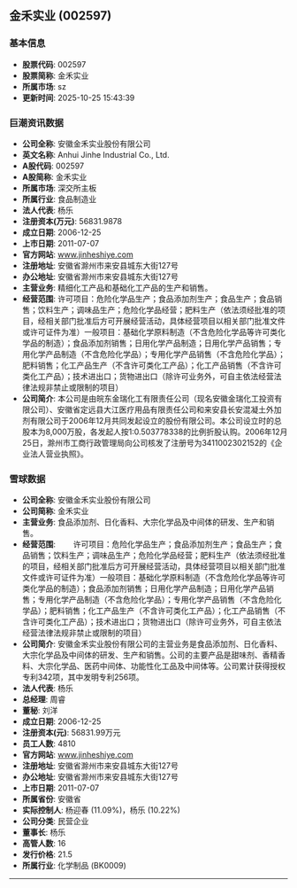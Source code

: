 ## 金禾实业 (002597)

### 基本信息

- **股票代码**: 002597
- **股票简称**: 金禾实业
- **所属市场**: sz
- **更新时间**: 2025-10-25 15:43:39

### 巨潮资讯数据

- **公司全称**: 安徽金禾实业股份有限公司
- **英文名称**: Anhui Jinhe Industrial Co., Ltd.
- **A股代码**: 002597
- **A股简称**: 金禾实业
- **所属市场**: 深交所主板
- **所属行业**: 食品制造业
- **法人代表**: 杨乐
- **注册资本(万元)**: 56831.9878
- **成立日期**: 2006-12-25
- **上市日期**: 2011-07-07
- **官方网站**: www.jinheshiye.com
- **注册地址**: 安徽省滁州市来安县城东大街127号
- **办公地址**: 安徽省滁州市来安县城东大街127号
- **主营业务**: 精细化工产品和基础化工产品的生产和销售。
- **经营范围**: 许可项目：危险化学品生产；食品添加剂生产；食品生产；食品销售；饮料生产；调味品生产；危险化学品经营；肥料生产（依法须经批准的项目，经相关部门批准后方可开展经营活动，具体经营项目以相关部门批准文件或许可证件为准）一般项目：基础化学原料制造（不含危险化学品等许可类化学品的制造）；食品添加剂销售；日用化学产品制造；日用化学产品销售；专用化学产品制造（不含危险化学品）；专用化学产品销售（不含危险化学品）；肥料销售；化工产品生产（不含许可类化工产品）；化工产品销售（不含许可类化工产品）；技术进出口；货物进出口（除许可业务外，可自主依法经营法律法规非禁止或限制的项目）
- **公司简介**: 本公司是由皖东金瑞化工有限责任公司（现名安徽金瑞化工投资有限公司）、安徽省定远县大江医疗用品有限责任公司和来安县长安混凝土外加剂有限公司于2006年12月共同发起设立的股份有限公司。本公司设立时的总股本为8,000万股，各发起人按1:0.503778338的比例折股认购。2006年12月25日，滁州市工商行政管理局向公司核发了注册号为3411002302152的《企业法人营业执照》。

### 雪球数据

- **公司全称**: 安徽金禾实业股份有限公司
- **公司简称**: 金禾实业
- **主营业务**: 食品添加剂、日化香料、大宗化学品及中间体的研发、生产和销售。
- **经营范围**: 　　许可项目：危险化学品生产；食品添加剂生产；食品生产；食品销售；饮料生产；调味品生产；危险化学品经营；肥料生产（依法须经批准的项目，经相关部门批准后方可开展经营活动，具体经营项目以相关部门批准文件或许可证件为准）一般项目：基础化学原料制造（不含危险化学品等许可类化学品的制造）；食品添加剂销售；日用化学产品制造；日用化学产品销售；专用化学产品制造（不含危险化学品）；专用化学产品销售（不含危险化学品）；肥料销售；化工产品生产（不含许可类化工产品）；化工产品销售（不含许可类化工产品）；技术进出口；货物进出口（除许可业务外，可自主依法经营法律法规非禁止或限制的项目）
- **公司简介**: 安徽金禾实业股份有限公司的主营业务是食品添加剂、日化香料、大宗化学品及中间体的研发、生产和销售。公司的主要产品是甜味剂、香精香料、大宗化学品、医药中间体、功能性化工品及中间体等。公司累计获得授权专利342项，其中发明专利256项。
- **法人代表**: 杨乐
- **总经理**: 周睿
- **董秘**: 刘洋
- **成立日期**: 2006-12-25
- **注册资本(元)**: 56831.99万元
- **员工人数**: 4810
- **官方网站**: www.jinheshiye.com
- **注册地址**: 安徽省滁州市来安县城东大街127号
- **办公地址**: 安徽省滁州市来安县城东大街127号
- **上市日期**: 2011-07-07
- **所属省份**: 安徽省
- **实际控制人**: 杨迎春 (11.09%)，杨乐 (10.22%)
- **公司分类**: 民营企业
- **董事长**: 杨乐
- **高管人数**: 16
- **发行价格**: 21.5
- **所属行业**: 化学制品 (BK0009)

---